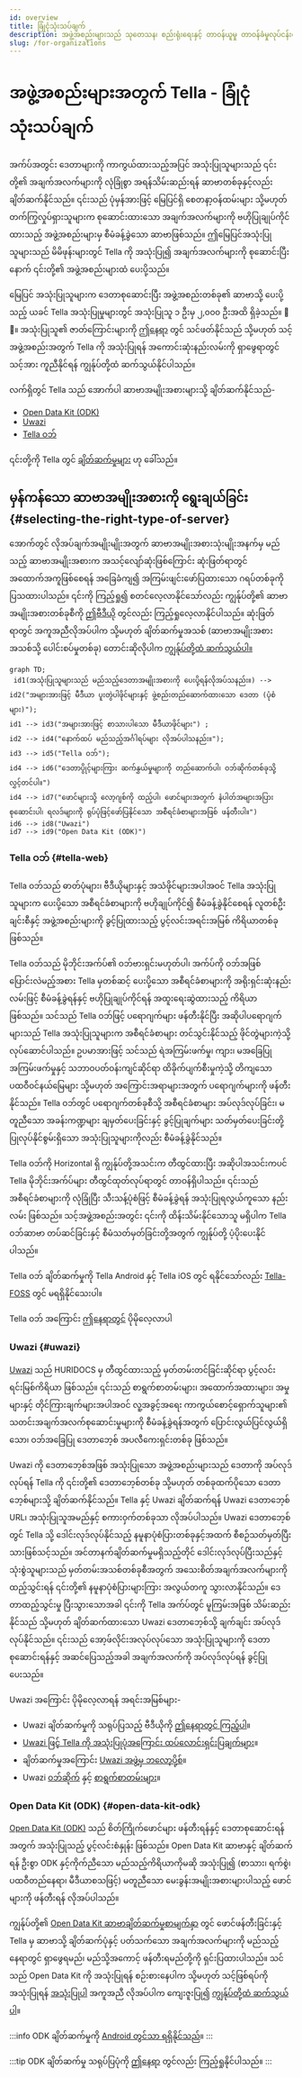 ```yaml
---
id: overview
title: ခြုံငုံသုံးသပ်ချက်
description: အဖွဲ့အစည်းများသည် သုတေသန၊ စည်းရုံးရေးနှင့် တာဝန်ယူမှု တာဝန်ခံမှုလုပ်ငန်းစဉ်များအတွက် Tella ကို မည်သို့အသုံးပြုနိုင်ကြောင်း လေ့လာပါ
slug: /for-organizations
---
```


# အဖွဲ့အစည်းများအတွက် Tella - ခြုံငုံသုံးသပ်ချက်

အက်ပ်အတွင်း ဒေတာများကို ကာကွယ်ထားသည့်အပြင် အသုံးပြုသူများသည် ၎င်းတို့၏ အချက်အလက်များကို လုံခြုံစွာ အရန်သိမ်းဆည်းရန် ဆာဗာတစ်ခုနှင့်လည်း ချိတ်ဆက်နိုင်သည်။ ၎င်းသည် ပုံမှန်အားဖြင့် မြေပြင်ရှိ စေတနာ့ဝန်ထမ်းများ သို့မဟုတ် တက်ကြွလှုပ်ရှားသူများက စုဆောင်းထားသော အချက်အလက်များကို ဗဟိုပြုချုပ်ကိုင်ထားသည့် အဖွဲ့အစည်းများမှ စီမံခန့်ခွဲသော ဆာဗာဖြစ်သည်။ ဤမြေပြင်အသုံးပြုသူများသည် မိမိဖုန်းများတွင် Tella ကို အသုံးပြု၍ အချက်အလက်များကို စုဆောင်းပြီးနောက် ၎င်းတို့၏ အဖွဲ့အစည်းများထံ ပေးပို့သည်။

မြေပြင် အသုံးပြုသူများက ဒေတာစုဆောင်းပြီး အဖွဲ့အစည်းတစ်ခု၏ ဆာဗာသို့ ပေးပို့သည့် ယခင် Tella အသုံးပြုမှုများတွင် အသုံးပြုသူ ၁ ဦးမှ ၂,၀၀၀ ဦးအထိ ရှိခဲ့သည်။ 📲 📡။ အသုံးပြုသူ၏ ဇာတ်ကြောင်းများကို [ဤနေရာ](/user-stories) တွင် သင်ဖတ်နိုင်သည် သို့မဟုတ် သင့်အဖွဲ့အစည်းအတွက် Tella ကို အသုံးပြုရန် အကောင်းဆုံးနည်းလမ်းကို ရှာဖွေရာတွင် သင့်အား ကူညီနိုင်ရန် ကျွန်ုပ်တို့ထံ ဆက်သွယ်နိုင်ပါသည်။

လက်ရှိတွင် Tella သည် အောက်ပါ ဆာဗာအမျိုးအစားများသို့ ချိတ်ဆက်နိုင်သည်-

* [Open Data Kit (ODK)](#open-data-kit-odk)
* [Uwazi](#uwazi)
* [Tella ဝဘ်](#tella-web)

၎င်းတို့ကို Tella တွင် [ချိတ်ဆက်မှုများ](/features#connecting-to-servers) ဟု ခေါ်သည်။


## မှန်ကန်သော ဆာဗာအမျိုးအစားကို ရွေးချယ်ခြင်း {#selecting-the-right-type-of-server}

အောက်တွင် လိုအပ်ချက်အမျိုးမျိုးအတွက် ဆာဗာအမျိုးအစားသုံးမျိုးအနက်မှ မည်သည့် ဆာဗာအမျိုးအစားက အသင့်လျော်ဆုံးဖြစ်ကြောင်း ဆုံးဖြတ်ရာတွင် အထောက်အကူဖြစ်စေရန် အခြေခံကျ၍ အကြမ်းဖျင်းဖော်ပြထားသော ဂရပ်တစ်ခုကို ပြသထားပါသည်။ ၎င်းကို ကြည့်ရှု၍ စတင်လေ့လာနိုင်သော်လည်း ကျွန်ုပ်တို့၏ ဆာဗာအမျိုးအစားတစ်ခုစီကို [ဤဗီဒီယို](/video-tutorials#connections-full-video) တွင်လည်း ကြည့်ရှုလေ့လာနိုင်ပါသည်။ ဆုံးဖြတ်ရာတွင် အကူအညီလိုအပ်ပါက သို့မဟုတ် ချိတ်ဆက်မှုအသစ် (ဆာဗာအမျိုးအစားအသစ်သို့ ပေါင်းစပ်မှုတစ်ခု) တောင်းဆိုလိုပါက [ကျွန်ုပ်တို့ထံ ဆက်သွယ်ပါ။](/contact-us)

```mermaid
graph TD;
 id1(အသုံးပြုသူများသည် မည်သည့်ဒေတာအမျိုးအစားကို ပေးပို့ရန်လိုအပ်သနည်း။) --> id2("အများအားဖြင့် မီဒီယာ ပူးတွဲပါဖိုင်များနှင့် ဖွဲ့စည်းတည်ဆောက်ထားသော ဒေတာ (ပုံစံများ)");
id1 --> id3("အများအားဖြင့် စာသားပါသော မီဒီယာဖိုင်များ") ;
id2 --> id4("နောက်ထပ် မည်သည့်အင်္ဂါရပ်များ လိုအပ်ပါသနည်း။");
id3 --> id5("Tella ဝဘ်");
id4 --> id6("ဒေတာပွိုင့်များကြား ဆက်နွှယ်မှုများကို တည်ဆောက်ပါ၊ ဝဘ်ဆိုက်တစ်ခုသို့ လွှင့်တင်ပါ။")
id4 --> id7("ဖောင်များသို့ လော့ဂျစ်ကို ထည့်ပါ၊ ဖောင်များအတွက် နံပါတ်အများအပြား စုဆောင်းပါ၊ ရလဒ်များကို ရုပ်ပုံဖြင့်ဖော်ပြနိုင်သော အစီရင်ခံစာများအဖြစ် ဖန်တီးပါ။")
id6 --> id8("Uwazi")
id7 --> id9("Open Data Kit (ODK)")
```

### Tella ဝဘ် {#tella-web}

Tella ဝဘ်သည် ဓာတ်ပုံများ၊ ဗီဒီယိုများနှင့် အသံဖိုင်များအပါအဝင် Tella အသုံးပြုသူများက ပေးပို့သော အစီရင်ခံစာများကို ဗဟိုချုပ်ကိုင်၍ စီမံခန့်ခွဲနိုင်စေရန် လူတစ်ဦးချင်းစီနှင့် အဖွဲ့အစည်းများကို ခွင့်ပြုထားသည့် ပွင့်လင်းအရင်းအမြစ် ကိရိယာတစ်ခုဖြစ်သည်။

Tella ဝဘ်သည် မိုဘိုင်းအက်ပ်၏ ဝဘ်ဗားရှင်းမဟုတ်ပါ၊ အက်ပ်ကို ဝဘ်အဖြစ်ပြောင်းလဲမည့်အစား Tella မှတစ်ဆင့် ပေးပို့သော အစီရင်ခံစာများကို အရိုးရှင်းဆုံးနည်းလမ်းဖြင့် စီမံခန့်ခွဲရန်နှင့် ဗဟိုပြုချုပ်ကိုင်ရန် အထူးရေးဆွဲထားသည့် ကိရိယာ ဖြစ်သည်။ သင်သည် Tella ဝဘ်ဖြင့် ပရောဂျက်များ ဖန်တီးနိုင်ပြီး အဆိုပါပရောဂျက်များသည် Tella အသုံးပြုသူများက အစီရင်ခံစာများ တင်သွင်းနိုင်သည့် ဖိုင်တွဲများကဲ့သို့ လုပ်ဆောင်ပါသည်။ ဥပမာအားဖြင့် သင်သည် ရဲအကြမ်းဖက်မှု၊ ကျား၊ မအခြေပြု အကြမ်းဖက်မှုနှင့် သဘာဝပတ်ဝန်းကျင်ဆိုင်ရာ ထိခိုက်ပျက်စီးမှုကဲ့သို့ တိကျသော ပထဝီဝင်နယ်မြေများ သို့မဟုတ် အကြောင်းအရာများအတွက် ပရောဂျက်များကို ဖန်တီးနိုင်သည်။ Tella ဝဘ်တွင် ပရောဂျက်တစ်ခုစီသို့ အစီရင်ခံစာများ အပ်လုဒ်လုပ်ခြင်း၊ မတူညီသော အခန်းကဏ္ဍများ ချမှတ်ပေးခြင်းနှင့် ခွင့်ပြုချက်များ သတ်မှတ်ပေးခြင်းတို့ ပြုလုပ်နိုင်စွမ်းရှိသော အသုံးပြုသူများကိုလည်း စီမံခန့်ခွဲနိုင်သည်။

Tella ဝဘ်ကို Horizontal ရှိ ကျွန်ုပ်တို့အသင်းက တီထွင်ထားပြီး အဆိုပါအသင်းကပင် Tella မိုဘိုင်းအက်ပ်များ တီထွင်ထုတ်လုပ်ရာတွင် တာဝန်ရှိပါသည်။ ၎င်းသည် အစီရင်ခံစာများကို လုံခြုံပြီး သီးသန့်ပုံစံဖြင့် စီမံခန့်ခွဲရန် အသုံးပြုရလွယ်ကူသော နည်းလမ်း ဖြစ်သည်။ သင့်အဖွဲ့အစည်းအတွင်း ၎င်းကို ထိန်းသိမ်းနိုင်သောသူ မရှိပါက Tella ဝဘ်ဆာဗာ တပ်ဆင်ခြင်းနှင့် စီမံသတ်မှတ်ခြင်းတို့အတွက် ကျွန်ုပ်တို့ ပံ့ပိုးပေးနိုင်ပါသည်။

Tella ဝဘ် ချိတ်ဆက်မှုကို Tella Android နှင့် Tella iOS တွင် ရနိုင်သော်လည်း [Tella-FOSS](/faq#is-tella-available-on-f-droid) တွင် မရရှိနိုင်သေးပါ။

Tella ဝဘ် အကြောင်း [ဤနေရာတွင်](/tella-web) ပိုမိုလေ့လာပါ


### Uwazi {#uwazi}

[Uwazi](/uwazi) သည် HURIDOCS မှ တီထွင်ထားသည့် မှတ်တမ်းတင်ခြင်းဆိုင်ရာ ပွင့်လင်းရင်းမြစ်ကိရိယာ ဖြစ်သည်။ ၎င်းသည် စာရွက်စာတမ်းများ၊ အထောက်အထားများ၊ အမှုများနှင့် တိုင်ကြားချက်များအပါအဝင် လူ့အခွင့်အရေး ကာကွယ်စောင့်ရှောက်သူများ၏ သတင်းအချက်အလက်စုဆောင်းမှုများကို စီမံခန့်ခွဲရန်အတွက် ပြောင်းလွယ်ပြင်လွယ်ရှိသော၊ ဝဘ်အခြေပြု ဒေတာဘေ့စ် အပလီကေးရှင်းတစ်ခု ဖြစ်သည်။ 

Uwazi ကို ဒေတာဘေ့စ်အဖြစ် အသုံးပြုသော အဖွဲ့အစည်းများသည် ဒေတာကို အပ်လုဒ်လုပ်ရန် Tella ကို ၎င်းတို့၏ ဒေတာဘေ့စ်တစ်ခု သို့မဟုတ် တစ်ခုထက်ပိုသော ဒေတာဘေ့စ်များသို့ ချိတ်ဆက်နိုင်သည်။ Tella နှင့် Uwazi ချိတ်ဆက်ရန် Uwazi ဒေတာဘေ့စ် URL၊ အသုံးပြုသူအမည်နှင့် စကားဝှက်တစ်ခုသာ လိုအပ်ပါသည်။ Uwazi ဒေတာဘေ့စ်တွင် Tella သို့ ဒေါင်းလုဒ်လုပ်နိုင်သည့် နမူနာပုံစံပြားတစ်ခုနှင့်အထက် စီစဉ်သတ်မှတ်ပြီးသားဖြစ်သင့်သည်။ အင်တာနက်ချိတ်ဆက်မှုမရှိသည့်တိုင် ဒေါင်းလုဒ်လုပ်ပြီးသည်နှင့် သုံးစွဲသူများသည် မှတ်တမ်းအသစ်တစ်ခုစီအတွက် အသေးစိတ်အချက်အလက်များကို ထည့်သွင်းရန် ၎င်းတို့၏ နမူနာပုံစံပြားများကြား အလွယ်တကူ သွားလာနိုင်သည်။ ဒေတာထည့်သွင်းမှု ပြီးသွားသောအခါ ၎င်းကို Tella အက်ပ်တွင် မူကြမ်းအဖြစ် သိမ်းဆည်းနိုင်သည် သို့မဟုတ် ချိတ်ဆက်ထားသော Uwazi ဒေတာဘေ့စ်သို့ ချက်ချင်း အပ်လုဒ်လုပ်နိုင်သည်။ ၎င်းသည် အော့ဖ်လိုင်းအလုပ်လုပ်သော အသုံးပြုသူများကို ဒေတာစုဆောင်းရန်နှင့် အဆင်ပြေသည့်အခါ အချက်အလက်ကို အပ်လုဒ်လုပ်ရန် ခွင့်ပြုပေးသည်။

Uwazi အကြောင်း ပိုမိုလေ့လာရန် အရင်းအမြစ်များ-
* Uwazi ချိတ်ဆက်မှုကို သရုပ်ပြသည့် ဗီဒီယိုကို [ဤနေရာတွင် ကြည့်ပါ](/video-tutorials#uwazi)။
* [Uwazi ဖြင့် Tella ကို အသုံးပြုပုံအကြောင်း ထပ်လောင်းရှင်းပြချက်များ](/uwazi)။
* ချိတ်ဆက်မှုအကြောင်း [Uwazi အဖွဲ့မှ ဘလော့ပို့စ်](https://huridocs.org/2022/07/the-new-tella-app-lets-uwazi-users-document-violations-safely-and-while-offline/)။ 
* Uwazi [ဝဘ်ဆိုက်](https://uwazi.io/) နှင့် [စာရွက်စာတမ်းများ](https://uwazi.readthedocs.io/en/latest/)။



### Open Data Kit (ODK) {#open-data-kit-odk}

[Open Data Kit (ODK)](https://getodk.org/) သည် စိတ်ကြိုက်ဖောင်များ ဖန်တီးရန်နှင့် ဒေတာစုဆောင်းရန်အတွက် အသုံးပြုသည့် ပွင့်လင်းစံနှုန်း ဖြစ်သည်။ Open Data Kit ဆာဗာနှင့် ချိတ်ဆက်ရန် ဦးစွာ ODK နှင့်ကိုက်ညီသော မည်သည့်ကိရိယာကိုမဆို အသုံးပြု၍ (စာသား၊ ရက်စွဲ၊ ပထဝီတည်နေရာ၊ မီဒီယာစသဖြင့်)  မတူညီသော မေးခွန်းအမျိုးအစားများပါသည့် ဖောင်များကို ဖန်တီးရန် လိုအပ်ပါသည်။

ကျွန်ုပ်တို့၏ [Open Data Kit ဆာဗာချိတ်ဆက်မှုစာမျက်နှာ](/odk) တွင် ဖောင်ဖန်တီးခြင်းနှင့် Tella မှ ဆာဗာသို့ ချိတ်ဆက်ပုံနှင့် ပတ်သက်သော အချက်အလက်များကို မည်သည့်နေရာတွင် ရှာဖွေရမည်၊ မည်သို့အကောင့် ဖန်တီးရမည်တို့ကို ရှင်းပြထားပါသည်။ သင်သည် Open Data Kit ကို အသုံးပြုရန် စဉ်းစားနေပါက သို့မဟုတ် သင့်ဖြစ်ရပ်ကို အသုံးပြုရန် [အသုံးပြုပါ](/faq#deploying-tella) အကူအညီ လိုအပ်ပါက ကျေးဇူးပြု၍ [ကျွန်ုပ်တို့ထံ ဆက်သွယ်ပါ](/contact-us)။ 


:::info
ODK ချိတ်ဆက်မှုကို [Android တွင်သာ ရရှိနိုင်သည်](/features)။
:::

:::tip
ODK ချိတ်ဆက်မှု သရုပ်ပြပုံကို [ဤနေရာ](/video-tutorials#open-data-kit) တွင်လည်း ကြည့်ရှုနိုင်ပါသည်။
::: 

